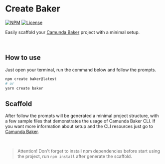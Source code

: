 # Create Baker

[![NPM](https://img.shields.io/npm/v/cam-baker)](https://www.npmjs.com/package/cam-baker)
[![License](https://img.shields.io/badge/license-MIT-blue.svg)](https://opensource.org/licenses/MIT)

Easily scaffold your [Camunda Baker](https://github.com/pedbernardo/cam-baker) project with a minimal setup.

<br>

## How to use

Just open your terminal, run the command below and follow the prompts.

```bash
npm create baker@latest
# or
yarn create baker
```

## Scaffold

After follow the prompts will be generated a minimal project structure, with a few sample files that demonstrates the usage of Camunda Baker CLI. If you want more information about setup and the CLI resources just go to [Camunda Baker](https://github.com/pedbernardo/cam-baker).

<br>

> Attention! Don't forget to install npm dependencies before start using the project, run `npm install` after generate the scaffold.
